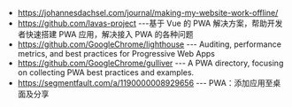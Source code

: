   * https://johannesdachsel.com/journal/making-my-website-work-offline/
  * https://github.com/lavas-project ---基于 Vue 的 PWA 解决方案，帮助开发者快速搭建 PWA 应用，解决接入 PWA 的各种问题
  * https://github.com/GoogleChrome/lighthouse --- Auditing, performance metrics, and best practices for Progressive Web Apps 
  * https://github.com/GoogleChrome/gulliver --- A PWA directory, focusing on collecting PWA best practices and examples. 
  * https://segmentfault.com/a/1190000008929656 --- PWA：添加应用至桌面及分享 

